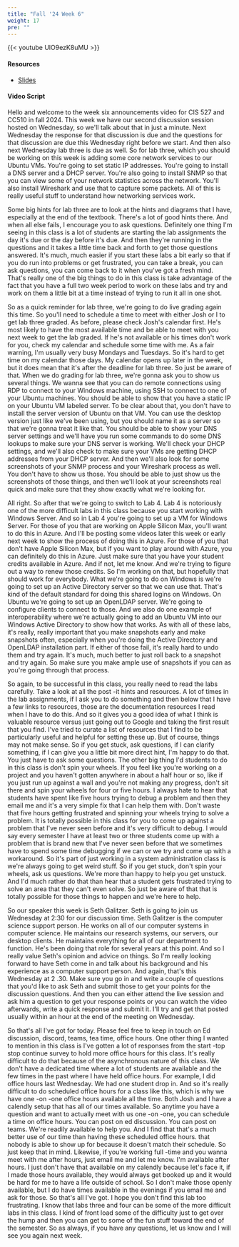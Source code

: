 ```yaml
---
title: "Fall '24 Week 6"
weight: 17
pre: ""
---
```


{{< youtube UlO9ezK8uMU >}}

#### Resources

* <a href="slides" target="_blank">Slides</a>

#### Video Script

Hello and welcome to the week six announcements video for CIS 527 and CC510 in fall 2024. This week we have our second discussion session hosted on Wednesday, so we'll talk about that in just a minute. Next Wednesday the response for that discussion is due and the questions for that discussion are due this Wednesday right before we start. And then also next Wednesday lab three is due as well. So for lab three, which you should be working on this week is adding some core network services to our Ubuntu VMs. You're going to set static IP addresses. You're going to install a DNS server and a DHCP server. You're also going to install SNMP so that you can view some of your network statistics across the network. You'll also install Wireshark and use that to capture some packets. All of this is really useful stuff to understand how networking services work. 

Some big hints for lab three are to look at the hints and diagrams that I have, especially at the end of the textbook. There's a lot of good hints there. And when all else fails, I encourage you to ask questions. Definitely one thing I'm seeing in this class is a lot of students are starting the lab assignments the day it's due or the day before it's due. And then they're running in the questions and it takes a little time back and forth to get those questions answered. It's much, much easier if you start these labs a bit early so that if you do run into problems or get frustrated, you can take a break, you can ask questions, you can come back to it when you've got a fresh mind. That's really one of the big things to do in this class is take advantage of the fact that you have a full two week period to work on these labs and try and work on them a little bit at a time instead of trying to run it all in one shot. 

So as a quick reminder for lab three, we're going to do live grading again this time. So you'll need to schedule a time to meet with either Josh or I to get lab three graded. As before, please check Josh's calendar first. He's most likely to have the most available time and be able to meet with you next week to get the lab graded. If he's not available or his times don't work for you, check my calendar and schedule some time with me. As a fair warning, I'm usually very busy Mondays and Tuesdays. So it's hard to get time on my calendar those days. My calendar opens up later in the week, but it does mean that it's after the deadline for lab three. So just be aware of that. When we do grading for lab three, we're gonna ask you to show us several things. We wanna see that you can do remote connections using RDP to connect to your Windows machine, using SSH to connect to one of your Ubuntu machines. You should be able to show that you have a static IP on your Ubuntu VM labeled server. To be clear about that, you don't have to install the server version of Ubuntu on that VM. You can use the desktop version just like we've been using, but you should name it as a server so that we're gonna treat it like that. You should be able to show your DNS server settings and we'll have you run some commands to do some DNS lookups to make sure your DNS server is working. We'll check your DHCP settings, and we'll also check to make sure your VMs are getting DHCP addresses from your DHCP server. And then we'll also look for some screenshots of your SNMP process and your Wireshark process as well. You don't have to show us those. You should be able to just show us the screenshots of those things, and then we'll look at your screenshots real quick and make sure that they show exactly what we're looking for. 

All right. So after that we're going to switch to Lab 4. Lab 4 is notoriously one of the more difficult labs in this class because you start working with Windows Server. And so in Lab 4 you're going to set up a VM for Windows Server. For those of you that are working on Apple Silicon Max, you'll want to do this in Azure. And I'll be posting some videos later this week or early next week to show the process of doing this in Azure. For those of you that don't have Apple Silicon Max, but if you want to play around with Azure, you can definitely do this in Azure. Just make sure that you have your student credits available in Azure. And if not, let me know. And we're trying to figure out a way to renew those credits. So I'm working on that, but hopefully that should work for everybody. What we're going to do on Windows is we're going to set up an Active Directory server so that we can use that. That's kind of the default standard for doing this shared logins on Windows. On Ubuntu we're going to set up an OpenLDAP server. We're going to configure clients to connect to those. And we also do one example of interoperability where we're actually going to add an Ubuntu VM into our Windows Active Directory to show how that works. As with all of these labs, it's really, really important that you make snapshots early and make snapshots often, especially when you're doing the Active Directory and OpenLDAP installation part. If either of those fail, it's really hard to undo them and try again. It's much, much better to just roll back to a snapshot and try again. So make sure you make ample use of snapshots if you can as you're going through that process. 

So again, to be successful in this class, you really need to read the labs carefully. Take a look at all the post -it hints and resources. A lot of times in the lab assignments, if I ask you to do something and then below that I have a few links to resources, those are the documentation resources I read when I have to do this. And so it gives you a good idea of what I think is valuable resource versus just going out to Google and taking the first result that you find. I've tried to curate a list of resources that I find to be particularly useful and helpful for setting these up. But of course, things may not make sense. So if you get stuck, ask questions, if I can clarify something, if I can give you a little bit more direct hint, I'm happy to do that. You just have to ask some questions. The other big thing I'd students to do in this class is don't spin your wheels. If you feel like you're working on a project and you haven't gotten anywhere in about a half hour or so, like if you just run up against a wall and you're not making any progress, don't sit there and spin your wheels for four or five hours. I always hate to hear that students have spent like five hours trying to debug a problem and then they email me and it's a very simple fix that I can help them with. Don't waste that five hours getting frustrated and spinning your wheels trying to solve a problem. It is totally possible in this class for you to come up against a problem that I've never seen before and it's very difficult to debug. I would say every semester I have at least two or three students come up with a problem that is brand new that I've never seen before that we sometimes have to spend some time debugging if we can or we try and come up with a workaround. So it's part of just working in a system administration class is we're always going to get weird stuff. So if you get stuck, don't spin your wheels, ask us questions. We're more than happy to help you get unstuck. And I'd much rather do that than hear that a student gets frustrated trying to solve an area that they can't even solve. So just be aware of that that is totally possible for those things to happen and we're here to help. 

So our speaker this week is Seth Galitzer. Seth is going to join us Wednesday at 2:30 for our discussion time. Seth Galitzer is the computer science support person. He works on all of our computer systems in computer science. He maintains our research systems, our servers, our desktop clients. He maintains everything for all of our department to function. He's been doing that role for several years at this point. And so I really value Seth's opinion and advice on things. So I'm really looking forward to have Seth come in and talk about his background and his experience as a computer support person. And again, that's this Wednesday at 2 .30. Make sure you go in and write a couple of questions that you'd like to ask Seth and submit those to get your points for the discussion questions. And then you can either attend the live session and ask him a question to get your response points or you can watch the video afterwards, write a quick response and submit it. I'll try and get that posted usually within an hour at the end of the meeting on Wednesday. 

So that's all I've got for today. Please feel free to keep in touch on Ed discussion, discord, teams, tea time, office hours. One other thing I wanted to mention in this class is I've gotten a lot of responses from the start -top stop continue survey to hold more office hours for this class. It's really difficult to do that because of the asynchronous nature of this class. We don't have a dedicated time where a lot of students are available and the few times in the past where I have held office hours. For example, I did office hours last Wednesday. We had one student drop in. And so it's really difficult to do scheduled office hours for a class like this, which is why we have one -on -one office hours available all the time. Both Josh and I have a calendly setup that has all of our times available. So anytime you have a question and want to actually meet with us one -on -one, you can schedule a time on office hours. You can post on ed discussion. You can post on teams. We're readily available to help you. And I find that that's a much better use of our time than having these scheduled office hours. that nobody is able to show up for because it doesn't match their schedule. So just keep that in mind. Likewise, if you're working full -time and you wanna meet with me after hours, just email me and let me know. I'm available after hours. I just don't have that available on my calendly because let's face it, if I made those hours available, they would always get booked up and it would be hard for me to have a life outside of school. So I don't make those openly available, but I do have times available in the evenings if you email me and ask for those. So that's all I've got. I hope you don't find this lab too frustrating. I know that labs three and four can be some of the more difficult labs in this class. I kind of front load some of the difficulty just to get over the hump and then you can get to some of the fun stuff toward the end of the semester. So as always, if you have any questions, let us know and I will see you again next week. 
